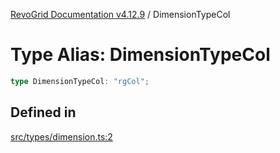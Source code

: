 [RevoGrid Documentation v4.12.9](README.md) / DimensionTypeCol

# Type Alias: DimensionTypeCol

```ts
type DimensionTypeCol: "rgCol";
```

## Defined in

[src/types/dimension.ts:2](https://github.com/revolist/revogrid/blob/5b626b1ece93ea60f82047d059b8a2635455feb4/src/types/dimension.ts#L2)
